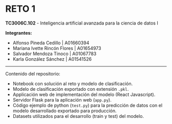 # RETO 1

**TC3006C.102** - Inteligencia artificial avanzada para la ciencia de datos I

**Integrantes:**

* Alfonso Pineda Cedillo | A01660394
* Mariana Ivette Rincón Flores | A01654973
* Salvador Mendoza Tinoco	| A01067783
* Karla González Sánchez	 | A01541526

---

Contenido del repositorio:

* Notebook con solución al reto y modelo de clasificación.
* Modelo de clasificación exportado con extensión `.pkl`.
* Applicación web de implementación del modelo (React Javascript).
* Servidor Flask para la aplicación web (`app.py`).
* Código ejemplo de python (`test.py`) para la predicción de datos con el modelo desarrollado exportado para producción.
* Datasets utilizados para el desarrollo (train y test) del modelo.

